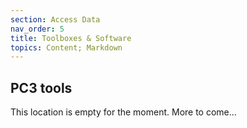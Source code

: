 ```yaml
---
section: Access Data
nav_order: 5
title: Toolboxes & Software
topics: Content; Markdown
---
```


## PC3 tools

This location is empty for the moment. More to come...
